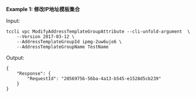 **Example 1: 修改IP地址模板集合**



Input: 

```
tccli vpc ModifyAddressTemplateGroupAttribute --cli-unfold-argument  \
    --Version 2017-03-12 \
    --AddressTemplateGroupId ipmg-2uw6ujo6 \
    --AddressTemplateGroupName TestName
```

Output: 
```
{
    "Response": {
        "RequestId": "20569756-56ba-4a13-b545-e1528d5cb239"
    }
}
```

